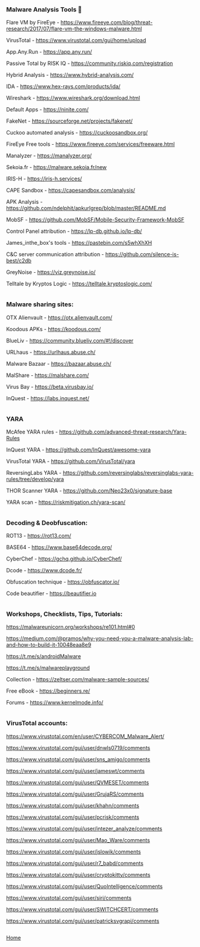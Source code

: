 ### Malware Analysis Tools 🦠

Flare VM by FireEye - https://www.fireeye.com/blog/threat-research/2017/07/flare-vm-the-windows-malware.html

VirusTotal - https://www.virustotal.com/gui/home/upload

App.Any.Run - https://app.any.run/

Passive Total by RISK IQ - https://community.riskiq.com/registration

Hybrid Analysis - https://www.hybrid-analysis.com/

IDA - https://www.hex-rays.com/products/ida/

Wireshark - https://www.wireshark.org/download.html

Default Apps - https://ninite.com/

FakeNet - https://sourceforge.net/projects/fakenet/

Cuckoo automated analysis - https://cuckoosandbox.org/

FireEye Free tools - https://www.fireeye.com/services/freeware.html

Manalyzer - https://manalyzer.org/

Sekoia.fr - https://malware.sekoia.fr/new

IRIS-H - https://iris-h.services/

CAPE Sandbox - https://capesandbox.com/analysis/

APK Analysis - https://github.com/ndelphit/apkurlgrep/blob/master/README.md

MobSF - https://github.com/MobSF/Mobile-Security-Framework-MobSF

Control Panel attribution - https://lp-db.github.io/lp-db/

James_inthe_box's tools - https://pastebin.com/s5whXhXH

C&C server communication attribution - https://github.com/silence-is-best/c2db

GreyNoise - https://viz.greynoise.io/

Telltale by Kryptos Logic - https://telltale.kryptoslogic.com/

```

```

### Malware sharing sites: 

OTX Alienvault - https://otx.alienvault.com/

Koodous APKs - https://koodous.com/

BlueLiv - https://community.blueliv.com/#!/discover

URLhaus - https://urlhaus.abuse.ch/

Malware Bazaar - https://bazaar.abuse.ch/

MalShare - https://malshare.com/

Virus Bay - https://beta.virusbay.io/

InQuest - https://labs.inquest.net/

```

```
### YARA

McAfee YARA rules - https://github.com/advanced-threat-research/Yara-Rules

InQuest YARA - https://github.com/InQuest/awesome-yara

VirusTotal YARA - https://github.com/VirusTotal/yara

ReversingLabs YARA - https://github.com/reversinglabs/reversinglabs-yara-rules/tree/develop/yara

THOR Scanner YARA - https://github.com/Neo23x0/signature-base

YARA scan - https://riskmitigation.ch/yara-scan/

```

```

### Decoding & Deobfuscation:

ROT13 - https://rot13.com/

BASE64 - https://www.base64decode.org/

CyberChef - https://gchq.github.io/CyberChef/

Dcode - https://www.dcode.fr/

Obfuscation technique - https://obfuscator.io/

Code beautifier - https://beautifier.io

```

```
### Workshops, Checklists, Tips, Tutorials:

https://malwareunicorn.org/workshops/re101.html#0

https://medium.com/@pramos/why-you-need-you-a-malware-analysis-lab-and-how-to-build-it-10048eaa8e9

https://t.me/s/androidMalware

https://t.me/s/malwareplayground

Collection - https://zeltser.com/malware-sample-sources/

Free eBook - https://beginners.re/

Forums - https://www.kernelmode.info/

```

```

### VirusTotal accounts:

https://www.virustotal.com/en/user/CYBERCOM_Malware_Alert/

https://www.virustotal.com/gui/user/dnwls0719/comments

https://www.virustotal.com/gui/user/sns_amigo/comments

https://www.virustotal.com/gui/user/jameswt/comments

https://www.virustotal.com/gui/user/QVMESET/comments

https://www.virustotal.com/gui/user/GrujaRS/comments

https://www.virustotal.com/gui/user/khahn/comments

https://www.virustotal.com/gui/user/pcrisk/comments

https://www.virustotal.com/gui/user/intezer_analyze/comments

https://www.virustotal.com/gui/user/Mao_Ware/comments

https://www.virustotal.com/gui/user/jslowik/comments

https://www.virustotal.com/gui/user/r7_babd/comments

https://www.virustotal.com/gui/user/cryptokitty/comments

https://www.virustotal.com/gui/user/QuoIntelligence/comments

https://www.virustotal.com/gui/user/siri/comments

https://www.virustotal.com/gui/user/SWITCHCERT/comments

https://www.virustotal.com/gui/user/patricksvgrapi/comments

```

```
[Home](https://github.com/BushidoUK/Open-source-tools-for-CTI/blob/master/README.md)
